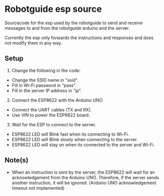 # Robotguide esp source
Sourcecode for the esp used by the robotguide to send and receive messages
to and from the robotguide arduino and the server.  

Currently the esp only forwards the instructions and responses and does not modify them in any way.

## Setup
1. Change the following in the code:  
- Change the SSID name in "ssid".  
- Fill in Wi-Fi password in "pass".  
- Fill in the server IP address in "ip".  
  
2. Connect the ESP8622 with the Arduino UNO  
- Connect the UART cables (TX and RX).  
- Use VIN to power the ESP8622 board.  

3. Wait for the ESP to connect to the server.  
- ESP8622 LED will Blink fast when its connecting to Wi-Fi.  
- ESP8622 LED will Blink slowly when connecting to the server.  
- ESP8622 LED will stay on when its connected to the server and Wi-Fi.  


## Note(s)
- When an instruction is sent by the server, the ESP8622 will wait for an acknowledgement from the Arduino UNO. Therefore, if the server sends another instruction, it will be ignored. (Arduino UNO acknowledgement timeout not implemented)
